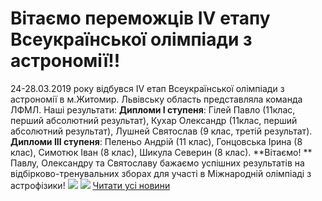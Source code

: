 # Вітаємо переможців ІV етапу Всеукраїнської олімпіади з астрономії!!
24-28.03.2019 року відбувся ІV етап Всеукраїнської олімпіади з астрономії в м.Житомир. Львівську область представляла команда ЛФМЛ. Наші результати:
**Дипломи І ступеня**:
Гілей Павло (11клас, перший абсолютний результат),
Кухар Олександр (11клас, перший абсолютний результат),
Лушней Святослав (9 клас, третій результат).
**Дипломи ІІІ ступеня**:
Пеленьо Андрій (11 клас),
Гонцовська Ірина (8 клас),
Симотюк Іван (8 клас),
Шикула Северин (8 клас).
**Вітаємо! **
Павлу, Олександру та Святославу бажаємо успішних результатів на відбірково-тренувальних зборах для участі в Міжнародній олімпіаді з астрофізики!
![](/images/вітаємо-переможців-іv-етапу-всеукраїнської-олімпіади-з/astr1_2019.jpg)
![](/images/вітаємо-переможців-іv-етапу-всеукраїнської-олімпіади-з/astr2_2019.jpg)
[Читати усі новини](/news)

